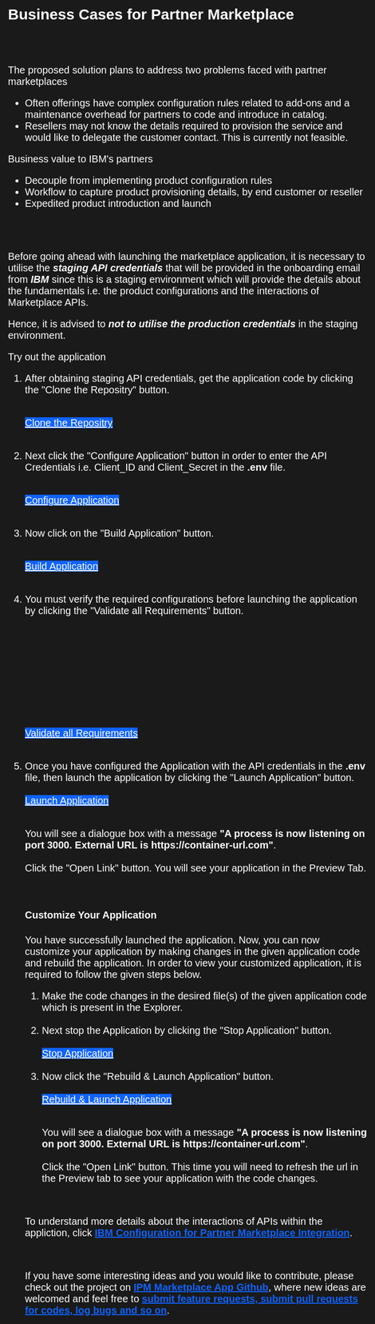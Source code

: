 <html>
<head>
<meta name="viewport" content="width=device-width, initial-scale=1">
<style>
html,div,body{
    background-color:#1a1a1a;
    font-family: 'IBM Plex Sans', sans-serif;
    font-size:20px;
}
.content h2,h3,h4
{
    font-family: 'IBM Plex Sans', sans-serif;
    background-color:#1a1a1a;
}
.content h2,p{
    color:#fff;
    font-family: 'IBM Plex Sans', sans-serif;
}
.content p{
  font-family: 'IBM Plex Sans', sans-serif;  
  font-size:20px;
  color: #fff;
}
pre{
    background-color:#d9dbde;
    color:#000;
    font-family: 'IBM Plex Sans', sans-serif;
    font:15px;
}
.content h4{
    font-family: 'IBM Plex Sans', sans-serif;
    background-color:#1a1a1a;
    color:#fff;
    font-size:28px;
}
.content h6{
    font-family: 'IBM Plex Sans', sans-serif;
    background-color:#1a1a1a;
    color:#fff;
}
.content h3{
    font-family: 'IBM Plex Sans', sans-serif;
    color: #fff;
    background-color:#1a1a1a;
}
ul, ol,b{ 
    font-family: 'IBM Plex Sans', sans-serif;
    color: #fff;
}
#ul1{
  font-family: 'IBM Plex Sans', sans-serif;
    color: #fff;
    font-size:20px;
}
.button.is-dark.is-medium {
  font-family: 'IBM Plex Sans', sans-serif;
  background-color: #0f62fe;
  border-color: #0f62fe;
  color: #fff;
}
.button.is-dark.is-medium:hover {
  font-family: 'IBM Plex Sans', sans-serif;
  background-color: #0f62fe;
  border-color: #0f62fe;
  color: #fff;
}
.title.is-3{
  font-family: 'IBM Plex Sans', sans-serif;
  color:#fff;
}
.subtitle.is-4{
    font-family: 'IBM Plex Sans', sans-serif;
    color:#fff;
}
ol,ul,li{
  font-size:20px;
  color: #fff;
}
.tag.is-light.is-normal{
    background-color: #79a4f2;
    font-family: 'IBM Plex Mono', sans-serif;
    radius: 3px;
}
.user_exp{
  font-family: 'IBM Plex Sans', sans-serif;
  font-size:20px;
  font-weight:bold;
  color:#0f62fe;
}
</style>
</head>

<body style="font-family: 'IBM Plex Sans', sans-serif;background-color:#1a1a1a;">
<div style="font-family: 'IBM Plex Sans', sans-serif;background-color:#1a1a1a;">
<h2 class="title is-3 ">Business Cases for Partner Marketplace<br></h2>

<h3>Business Value <br> </h3>

<p>The proposed solution plans to address two problems faced with partner marketplaces</p>
<ul id="ul1">
<li>Often offerings have complex configuration rules related to add-ons and a maintenance overhead for partners to code and introduce in catalog.</li>
<li>Resellers may not know the details required to provision the service and would like to delegate the customer contact. This is currently not feasible.</li>
</ul>

<p>Business value to IBM's partners<br/>
<ul>
<li>Decouple  from implementing  product configuration  rules</li>
<li>Workflow to capture product  provisioning  details,  by end  customer or reseller</li>
<li>Expedited  product  introduction  and launch</li>
</ul>
</p>

<h3>IPM Marketplace Application</h3>

<p>Before going ahead with launching the marketplace application, it is necessary to utilise the <em><b> staging API credentials </b></em> that will be provided in the onboarding email from <em><b>IBM</b></em> since this is a staging environment which will provide the details about the fundamentals i.e. the product configurations and the interactions of Marketplace APIs.</p> 

<p>Hence, it is advised to <em><b> not to utilise the production credentials</b> </em> in the staging environment. </p>

<p>Try out the application</p>
<ol>
<li> After obtaining staging API credentials, get the application code by clicking the "Clone the Repositry" button. </li><br>

<a class="button is-dark is-medium" title="Clone the repositry" href='didact://?commandId=vscode.didact.sendNamedTerminalAString&text=IPM-Marketplace-App$$git%20clone%20-b%20playground%20https%3A%2F%2Fgithub.com%2FIBM%2Fipm-marketplace-app.git%20%26%26%20cd%20${CHE_PROJECTS_ROOT}/ipm-marketplace-app%20%26%26%20touch%20.env%20%26%26%20printf%20%22%23%20IBM%20Marketplace%20API%20CLIENT_ID%5CnCLIENT_ID%3D%5Cn%5Cn%23%20IBM%20Marketplace%20CLIENT_SECRET%5CnCLIENT_SECRET%3D%22%20%3E%20.env' >Clone the Repositry</a>
<br><br>

<li>Next click the "Configure Application" button in order to enter the API Credentials i.e. Client_ID and Client_Secret in the <b>.env</b> file.</li>
<br>

<a class="button is-dark is-medium" title="Configure Application" href="didact://?commandId=file-search.openFile&projectFilePath=ipm-marketplace-app/.env">Configure Application</a>
<br><br>

<li>Now click on the "Build Application" button.</li><br/>

<a class="button is-dark is-medium" title="Build Appilication" href="didact://?commandId=vscode.didact.sendNamedTerminalAString&text=IPM-Marketplace-App$$cd%20${CHE_PROJECTS_ROOT}/ipm-marketplace-app%20%26%26%20touch%20.env%20%26%26%20printf%20%22%5Cn%5Cn%23%20CCP%20API%20url%5CnCCP_API%3Dhttps%3A%2F%2Fwwwstage.ibm.com%2Fmarketplace%2Fpurchase%2Fconfiguration%5Cn%5Cn%23%20Staging%20IBM%20Marketplace%20API%20url%5CnSA_URL%3Dhttps%3A%2F%2Fdev.api.ibm.com%2Fmarketplace%2Ftest%2Fv2%22%20%3E%3E%20.env%20%26%26%20npm%20install&completion=The%20.env%20file%20is%20created">Build Application</a><br><br>


<li>You must verify the required configurations before launching the application by clicking the "Validate all Requirements" button.</li><br><br>

| Requirement (Click to Verify)  | Status |
| :--- | :--- |
| [Check if Node exists on CLI](didact://?commandId=vscode.didact.cliCommandSuccessful&text=node-status$$npm%20--version%20%26%26%20node%20--version "Ensure that Node is available at the command line"){.didact} | *Status: unknown*{#node-status} | 
| [Check if .env exists on CLI](didact://?commandId=vscode.didact.cliCommandSuccessful&text=file-status$$%5B%20-f%20%2Fprojects%2Fipm-marketplace-app%2F.env%20%5D%20%26%26%20echo%20%24%3F "Ensure that .env file is available in the folder"){.didact}| *Status: unknown*{#file-status} |
| [Check if the credentials are valid and exists on CLI](didact://?commandId=vscode.didact.cliCommandSuccessful&text=cred-status$$grep%20-c%20%27CLIENT_ID%3D%5Ba-zA-z0-9%5D%27%20%2Fprojects%2Fipm-marketplace-app%2F.env%20%26%26%20grep%20-c%20%27CLIENT_SECRET%3D%5Ba-zA-z0-9%5D%27%20%2Fprojects%2Fipm-marketplace-app%2F.env%20%26%26%20echo%20%24%3F "Ensure that the credentials do exist."){.didact}| *Status: unknown*{#cred-status} |


<br>

<a class="button is-dark is-medium" href='didact://?commandId=vscode.didact.validateAllRequirements' title='Validate all requirements'>Validate all Requirements</a>
<br><br>

<li> Once you have configured the Application with the API credentials in the <b>.env</b> file, then launch the application by clicking the "Launch Application" button.</li><br/>
<a class="button is-dark is-medium" title="Launch Application" href="didact://?commandId=vscode.didact.sendNamedTerminalAString&text=IPM-Marketplace-App$$cd%20${CHE_PROJECTS_ROOT}/ipm-marketplace-app%20%26%26%20ps -ef| grep 'npm\|./bin/www' | awk 'NR==1 || NR==2'| xargs kill -9;npm%20run%20start&completion=The%20application%20has%20been%20launched.">Launch Application</a><br><br>

<p>You will see a dialogue box with a message <b>"A process is now listening on port 3000. External URL is https://container-url.com"</b>. <br><br> Click the "Open Link" button. You will see your application in the Preview Tab.</p>
<br>
</ol>


<ol>
<h4>Customize Your Application</h4>

<p>You have successfully launched the application. Now, you can now customize your application by making changes in the given application code and rebuild the application. In order to view your customized application, it is required to follow the given steps below.</p>

<ol>

<li>Make the code changes in the desired file(s) of the given application code which is present in the Explorer.</li>
<br>

<li>Next stop the Application by clicking the "Stop Application" button.</li><br>
<a class="button is-dark is-medium" title="Stop Application" href="didact://?commandId=vscode.didact.sendNamedTerminalCtrlC&text=IPM-Marketplace-App$$cd%20${CHE_PROJECTS_ROOT}/ipm-marketplace-app%20%26%26%20npm%20run%20start-dev" >Stop Application</a>
<br>
<br>

<li>Now click the "Rebuild & Launch Application" button.</li><br>
<a class="button is-dark is-medium" title="Rebuild & Launch Application" href="didact://?commandId=vscode.didact.sendNamedTerminalAString&text=IPM-Marketplace-App$$cd%20${CHE_PROJECTS_ROOT}/ipm-marketplace-app%20%26%26%20ps -ef| grep 'npm\|./bin/www' | awk 'NR==1 || NR==2'| xargs kill -9;npm%20run%20build-clean%20%26%26%20npm%20run%20build-client%20%26%26%20npm%20run%20start" >Rebuild & Launch Application</a>
<br><br>

<p>You will see a dialogue box with a message <b>"A process is now listening on port 3000. External URL is https://container-url.com"</b>. <br><br> Click the "Open Link" button. This time you will need to refresh the url in the Preview tab to see your application with the code changes.</p>
<br>
</ol>
</ol>

<ul>

<p>To understand more details about the interactions of APIs within the appliction, click <a class="user_exp" title="IBM Configuration for Partner Marketplace Integration" href="didact://?commandId=vscode.didact.startDidact&projectFilePath=/ipm-marketplace-app/Readme2.didact.md">IBM Configuration for Partner Marketplace Integration</a>.</p>
<br>

<p>If you have some interesting ideas and you would like to contribute, please check out the project on <a class="user_exp" href="https://github.com/IBM/ipm-marketplace-app">IPM Marketplace App Github</a>, where new ideas are welcomed and feel free to <a class="user_exp" href="https://github.com/IBM/ipm-marketplace-app/issues">submit feature requests, submit pull requests for codes, log bugs and so on</a>.</p>

</ul>
<br><br><br>



</div>
</body>
</html>


